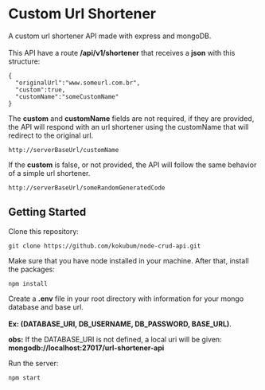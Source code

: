 # Custom Url Shortener
A custom url shortener API made with express and mongoDB.
<br>
<br>
This API have a route **/api/v1/shortener** that receives a **json** with this structure:
```
{
  "originalUrl":"www.someurl.com.br",
  "custom":true,
  "customName":"someCustomName"
}
```
The **custom** and **customName** fields are not required, if they are provided, the API will respond with an url shortener using the customName that will redirect to the original url.
```
http://serverBaseUrl/customName
```
If the **custom** is false, or not provided, the API will follow the same behavior of a simple url shortener.
```
http://serverBaseUrl/someRandomGeneratedCode
```
## Getting Started

Clone this repository:
```
git clone https://github.com/kokubum/node-crud-api.git
```
Make sure that you have node installed in your machine. After that, install the packages:
```
npm install
```
Create a **.env** file in your root directory with information for your mongo database and base url.<br><br>
**Ex: (DATABASE_URI, DB_USERNAME, DB_PASSWORD, BASE_URL)**.

**obs:** If the DATABASE_URI is not defined, a local uri will be given: **mongodb://localhost:27017/url-shortener-api**<br>

Run the server:
```
npm start
```
